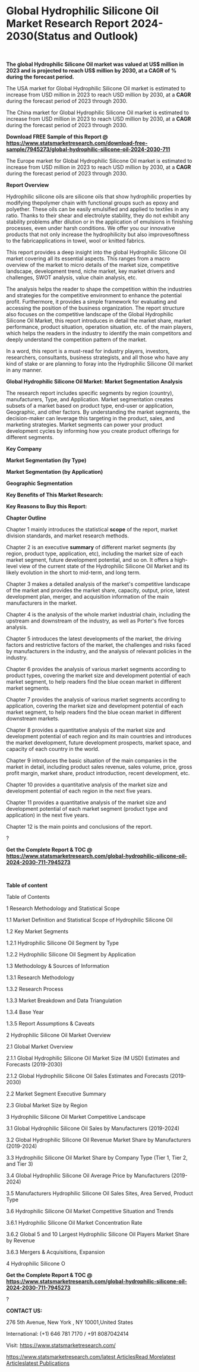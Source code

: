 <h1>Global Hydrophilic Silicone Oil Market Research Report 2024-2030(Status and Outlook)</h1><br/><p><strong>The global Hydrophilic Silicone Oil market was valued at US$ million in 2023 and is projected to reach US$ million by 2030, at a <strong>CAGR</strong> of % during the forecast period.</strong></p>
 
 
 
 <p>The USA market for Global Hydrophilic Silicone Oil market is estimated to increase from USD million in 2023 to reach USD million by 2030, at a <strong>CAGR</strong> during the forecast period of 2023 through 2030.</p>
 
 
 
 <p>The China market for Global Hydrophilic Silicone Oil market is estimated to increase from USD million in 2023 to reach USD million by 2030, at a <strong>CAGR</strong> during the forecast period of 2023 through 2030.</p>
 
 
 
 <p><strong>Download FREE Sample of this Report @ <a href="https://www.statsmarketresearch.com/download-free-sample/7945273/global-hydrophilic-silicone-oil-2024-2030-711">https://www.statsmarketresearch.com/download-free-sample/7945273/global-hydrophilic-silicone-oil-2024-2030-711</a></strong></p>
 
 
 
 <p>The Europe market for Global Hydrophilic Silicone Oil market is estimated to increase from USD million in 2023 to reach USD million by 2030, at a <strong>CAGR</strong> during the forecast period of 2023 through 2030.</p>
 
 
 
 <p><strong>Report Overview</strong></p>
 
 
 
 <p>Hydrophilic silicone oils are silicone oils that show hydrophilic properties by modifying thepolymer chain with functional groups such as epoxy and polyether. These oils can be easily emulsified and applied to textiles in any ratio. Thanks to their shear and electrolyte stability, they do not exhibit any stability problems after dilution or in the application of emulsions in finishing processes, even under harsh conditions. We offer you our innovative products that not only increase the hydrophilicity but also improvesoftness to the fabricapplications in towel, wool or knitted fabrics.</p>
 
 
 
 <p>This report provides a deep insight into the global Hydrophilic Silicone Oil market covering all its essential aspects. This ranges from a macro overview of the market to micro details of the market size, competitive landscape, development trend, niche market, key market drivers and challenges, SWOT analysis, value chain analysis, etc.</p>
 
 
 
 <p>The analysis helps the reader to shape the competition within the industries and strategies for the competitive environment to enhance the potential profit. Furthermore, it provides a simple framework for evaluating and accessing the position of the business organization. The report structure also focuses on the competitive landscape of the Global Hydrophilic Silicone Oil Market, this report introduces in detail the market share, market performance, product situation, operation situation, etc. of the main players, which helps the readers in the industry to identify the main competitors and deeply understand the competition pattern of the market.</p>
 
 
 
 <p>In a word, this report is a must-read for industry players, investors, researchers, consultants, business strategists, and all those who have any kind of stake or are planning to foray into the Hydrophilic Silicone Oil market in any manner.</p>
 
 
 
 <p><strong>Global Hydrophilic Silicone Oil Market: Market Segmentation Analysis</strong></p>
 
 
 
 <p>The research report includes specific segments by region (country), manufacturers, Type, and Application. Market segmentation creates subsets of a market based on product type, end-user or application, Geographic, and other factors. By understanding the market segments, the decision-maker can leverage this targeting in the product, sales, and marketing strategies. Market segments can power your product development cycles by informing how you create product offerings for different segments.</p>
 
 
 
 <p><strong>Key Company</strong></p>
 
 
 
 <p><strong>Market Segmentation (by Type)</strong></p>
 
 
 
 <p><strong>Market Segmentation (<strong>by Application</strong>)</strong></p>
 
 
 
 <p><strong>Geographic Segmentation</strong></p>
 
 
 
 <p><strong>Key Benefits of This Market Research:</strong></p>
 
 
 
 <p><strong>Key <strong>Reasons to Buy</strong> this Report:</strong></p>
 
 
 
 <p><strong>Chapter Outline</strong></p>
 
 
 
 <p>Chapter 1 mainly introduces the statistical <strong>scope</strong> of the report, market division standards, and market research methods.</p>
 
 
 
 <p>Chapter 2 is an executive <strong>summary</strong> of different market segments (by region, product type, application, etc), including the market size of each market segment, future development potential, and so on. It offers a high-level view of the current state of the Hydrophilic Silicone Oil Market and its likely evolution in the short to mid-term, and long term.</p>
 
 
 
 <p>Chapter 3 makes a detailed analysis of the market&#39;s competitive landscape of the market and provides the market share, capacity, output, price, latest development plan, merger, and acquisition information of the main manufacturers in the market.</p>
 
 
 
 <p>Chapter 4 is the analysis of the whole market industrial chain, including the upstream and downstream of the industry, as well as Porter&#39;s five forces analysis.</p>
 
 
 
 <p>Chapter 5 introduces the latest developments of the market, the driving factors and restrictive factors of the market, the challenges and risks faced by manufacturers in the industry, and the analysis of relevant policies in the industry.</p>
 
 
 
 <p>Chapter 6 provides the analysis of various market segments according to product types, covering the market size and development potential of each market segment, to help readers find the blue ocean market in different market segments.</p>
 
 
 
 <p>Chapter 7 provides the analysis of various market segments according to application, covering the market size and development potential of each market segment, to help readers find the blue ocean market in different downstream markets.</p>
 
 
 
 <p>Chapter 8 provides a quantitative analysis of the market size and development potential of each region and its main countries and introduces the market development, future development prospects, market space, and capacity of each country in the world.</p>
 
 
 
 <p>Chapter 9 introduces the basic situation of the main companies in the market in detail, including product sales revenue, sales volume, price, gross profit margin, market share, product introduction, recent development, etc.</p>
 
 
 
 <p>Chapter 10 provides a quantitative analysis of the market size and development potential of each region in the next five years.</p>
 
 
 
 <p>Chapter 11 provides a quantitative analysis of the market size and development potential of each market segment (product type and application) in the next five years.</p>
 
 
 
 <p>Chapter 12 is the main points and conclusions of the report.</p>
 
 
 
 <p>? </p>
 
 
 
 <div><b>Get the Complete Report & TOC @ <a href="https://www.statsmarketresearch.com/global-hydrophilic-silicone-oil-2024-2030-711-7945273">https://www.statsmarketresearch.com/global-hydrophilic-silicone-oil-2024-2030-711-7945273</a></b></div>
 
 
 
 <p><br />
 
 <b>Table of content</b></p>
 
 
 
 <p>Table of Contents<br />
 
 1 Research Methodology and Statistical Scope<br />
 
 1.1 Market Definition and Statistical Scope of Hydrophilic Silicone Oil<br />
 
 1.2 Key Market Segments<br />
 
 1.2.1 Hydrophilic Silicone Oil Segment by Type<br />
 
 1.2.2 Hydrophilic Silicone Oil Segment by Application<br />
 
 1.3 Methodology & Sources of Information<br />
 
 1.3.1 Research Methodology<br />
 
 1.3.2 Research Process<br />
 
 1.3.3 Market Breakdown and Data Triangulation<br />
 
 1.3.4 Base Year<br />
 
 1.3.5 Report Assumptions & Caveats<br />
 
 2 Hydrophilic Silicone Oil Market Overview<br />
 
 2.1 Global Market Overview<br />
 
 2.1.1 Global Hydrophilic Silicone Oil Market Size (M USD) Estimates and Forecasts (2019-2030)<br />
 
 2.1.2 Global Hydrophilic Silicone Oil Sales Estimates and Forecasts (2019-2030)<br />
 
 2.2 Market Segment Executive Summary<br />
 
 2.3 Global Market Size by Region<br />
 
 3 Hydrophilic Silicone Oil Market Competitive Landscape<br />
 
 3.1 Global Hydrophilic Silicone Oil Sales by Manufacturers (2019-2024)<br />
 
 3.2 Global Hydrophilic Silicone Oil Revenue Market Share by Manufacturers (2019-2024)<br />
 
 3.3 Hydrophilic Silicone Oil Market Share by Company Type (Tier 1, Tier 2, and Tier 3)<br />
 
 3.4 Global Hydrophilic Silicone Oil Average Price by Manufacturers (2019-2024)<br />
 
 3.5 Manufacturers Hydrophilic Silicone Oil Sales Sites, Area Served, Product Type<br />
 
 3.6 Hydrophilic Silicone Oil Market Competitive Situation and Trends<br />
 
 3.6.1 Hydrophilic Silicone Oil Market Concentration Rate<br />
 
 3.6.2 Global 5 and 10 Largest Hydrophilic Silicone Oil Players Market Share by Revenue<br />
 
 3.6.3 Mergers & Acquisitions, Expansion<br />
 
 4 Hydrophilic Silicone O</p>
 
 
 
 <div><b>Get the Complete Report & TOC @ <a href="https://www.statsmarketresearch.com/global-hydrophilic-silicone-oil-2024-2030-711-7945273">https://www.statsmarketresearch.com/global-hydrophilic-silicone-oil-2024-2030-711-7945273</a></b></div>
 
 
 
 <p>? </p>
 
 
 
 <p><b>CONTACT US:</b><br />
 
 276 5th Avenue, New York , NY 10001,United States<br />
 
 International: (+1) 646 781 7170 / +91 8087042414<br />
 
 Visit: <a href="https://www.statsmarketresearch.com/">https://www.statsmarketresearch.com/</a><br />
 
 <a href="https://gyeongbokgung.com">https://www.statsmarketresearch.com/</a><a href="https://hallyeomaritime.com">latest Articles</a><a href="https://jingwansa.com">Read More</a><a href="https://nguoiviet.jp/">latest Articles</a><a href="https://www.intelmarketresearch.com/">latest Publications</a></p>